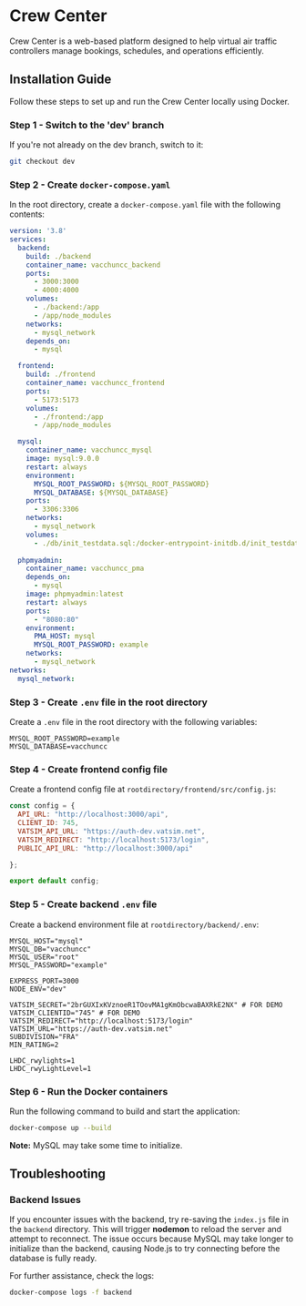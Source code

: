 # Crew Center

Crew Center is a web-based platform designed to help virtual air traffic controllers manage bookings, schedules, and operations efficiently.

## Installation Guide

Follow these steps to set up and run the Crew Center locally using Docker.

### Step 1 - Switch to the 'dev' branch
If you're not already on the dev branch, switch to it:
```sh
git checkout dev
```

### Step 2 - Create `docker-compose.yaml`
In the root directory, create a `docker-compose.yaml` file with the following contents:
```yaml
version: '3.8'
services:
  backend:
    build: ./backend
    container_name: vacchuncc_backend
    ports:
      - 3000:3000
      - 4000:4000
    volumes:
      - ./backend:/app
      - /app/node_modules
    networks:
      - mysql_network
    depends_on:
      - mysql

  frontend:
    build: ./frontend
    container_name: vacchuncc_frontend
    ports:
      - 5173:5173
    volumes:
      - ./frontend:/app
      - /app/node_modules

  mysql:
    container_name: vacchuncc_mysql
    image: mysql:9.0.0
    restart: always
    environment:
      MYSQL_ROOT_PASSWORD: ${MYSQL_ROOT_PASSWORD}
      MYSQL_DATABASE: ${MYSQL_DATABASE}
    ports:
      - 3306:3306
    networks:
      - mysql_network
    volumes:
      - ./db/init_testdata.sql:/docker-entrypoint-initdb.d/init_testdata.sql
  
  phpmyadmin:
    container_name: vacchuncc_pma
    depends_on:
      - mysql
    image: phpmyadmin:latest
    restart: always
    ports:
      - "8080:80"
    environment:
      PMA_HOST: mysql
      MYSQL_ROOT_PASSWORD: example
    networks:
      - mysql_network
networks:
  mysql_network:
```

### Step 3 - Create `.env` file in the root directory
Create a `.env` file in the root directory with the following variables:
```env
MYSQL_ROOT_PASSWORD=example
MYSQL_DATABASE=vacchuncc
```

### Step 4 - Create frontend config file
Create a frontend config file at `rootdirectory/frontend/src/config.js`:
```js
const config = {
  API_URL: "http://localhost:3000/api",
  CLIENT_ID: 745,
  VATSIM_API_URL: "https://auth-dev.vatsim.net",
  VATSIM_REDIRECT: "http://localhost:5173/login",
  PUBLIC_API_URL: "http://localhost:3000/api"

};

export default config;
```

### Step 5 - Create backend `.env` file
Create a backend environment file at `rootdirectory/backend/.env`:
```env
MYSQL_HOST="mysql"
MYSQL_DB="vacchuncc"
MYSQL_USER="root"
MYSQL_PASSWORD="example"

EXPRESS_PORT=3000
NODE_ENV="dev"

VATSIM_SECRET="2brGUXIxKVznoeR1TOovMA1gKmObcwaBAXRkE2NX" # FOR DEMO
VATSIM_CLIENTID="745" # FOR DEMO
VATSIM_REDIRECT="http://localhost:5173/login" 
VATSIM_URL="https://auth-dev.vatsim.net"
SUBDIVISION="FRA"
MIN_RATING=2

LHDC_rwylights=1
LHDC_rwyLightLevel=1
```

### Step 6 - Run the Docker containers
Run the following command to build and start the application:
```sh
docker-compose up --build
```
**Note:** MySQL may take some time to initialize.

## Troubleshooting
### Backend Issues
If you encounter issues with the backend, try re-saving the `index.js` file in the `backend` directory. This will trigger **nodemon** to reload the server and attempt to reconnect. The issue occurs because MySQL may take longer to initialize than the backend, causing Node.js to try connecting before the database is fully ready.

For further assistance, check the logs:
```sh
docker-compose logs -f backend
```